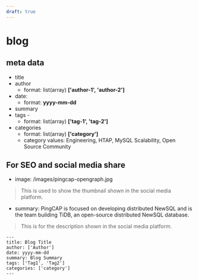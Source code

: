 ```yaml
---
draft: true
---
```


<!-- markdownlint-disable MD013 -->

<!-- markdownlint-disable MD040 -->

# blog

## meta data

- title
- author
  - format: list(array) **['author-1', 'author-2']**
- date:
  - format: **yyyy-mm-dd**
- summary
- tags -
  - format: list(array)  **['tag-1', 'tag-2']**
- categories
  - format: list(array) **['category']**
  - category values: Engineering, HTAP, MySQL Scalability, Open Source Community

## For SEO and social media share

- image: /images/pingcap-opengraph.jpg

> This is used to show the thumbnail shown in the social media platform.

- summary: PingCAP is focused on developing distributed NewSQL and is the team building TiDB, an open-source distributed NewSQL database.

> This is for the description shown in the social media platform.

```
---
title: Blog Title
author: ['Author']
date: yyyy-mm-dd
summary: Blog Summary
tags: ['Tag1', 'Tag2']
categories: ['category']
---
```
